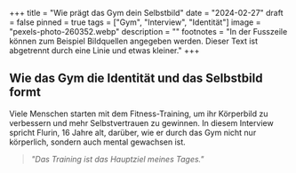 +++
title = "Wie prägt das Gym dein Selbstbild"
date = "2024-02-27"
draft = false
pinned = true
tags = ["Gym", "Interview", "Identität"]
image = "pexels-photo-260352.webp"
description = ""
footnotes = "In der Fusszeile können zum Beispiel Bildquellen angegeben werden. Dieser Text ist abgetrennt durch eine Linie und etwas kleiner."
+++
## Wie das Gym die Identität und das Selbstbild formt

<!--StartFragment-->

Viele Menschen starten mit dem Fitness-Training, um ihr Körperbild zu verbessern und mehr Selbstvertrauen zu gewinnen. In diesem Interview spricht Flurin, 16 Jahre alt, darüber, wie er durch das Gym nicht nur körperlich, sondern auch mental gewachsen ist.

<!--EndFragment-->

> *"Das Training ist das Hauptziel meines Tages."*